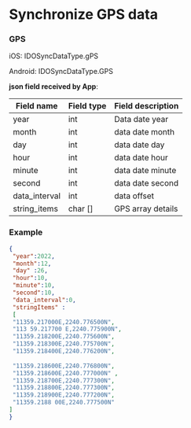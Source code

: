 # Synchronize GPS data 

### GPS

iOS: IDOSyncDataType.gPS

Android: IDOSyncDataType.GPS

**json field received by App**: 

| Field name|Field type|Field description|
 | ------------- | -------- | ----------- |
| year | int | Data date year |
| month | int | data date month | 
 | day | int | data date day | 
 | hour | int | data date hour | 
 | minute | int | data date minute | 
 | second | int | data date second | 
 | data_interval | int | data offset|
| string_items | char [] | GPS array details|

### Example

```json
{
 "year":2022,
 "month":12,
 "day" :26,
 "hour":10,
 "minute":10,
 "second":10,
 "data_interval":0,
 "stringItems" : 
 [
 "11359.217000E,2240.776500N",
 "113 59.217700 E,2240.775900N",
 "11359.218200E,2240.775600N",
 "11359.218300E,2240.775700N",
 "11359.218400E,2240.776200N",
 
 "11359.218600E,2240.776800N",
 "11359.218600E,2240.777000N" ,
 "11359.218700E,2240.777300N",
 "11359.218800E,2240.777300N",
 "11359.218900E,2240.777200N",
 "11359.2188 00E,2240.777500N"
] 
}
```

